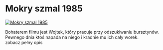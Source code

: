 Mokry szmal 1985 
=============
[![Mokry szmal 1985 ](http://vidos.pl/images/player.gif)](http://vidos.pl/mokry-szmal-1985)

 Bohaterem filmu jest Wojtek, który pracuje przy odszukiwaniu bursztynów. Pewnego dnia ktoś napada na niego i kradnie mu ich cały worek. zobacz pełny opis
